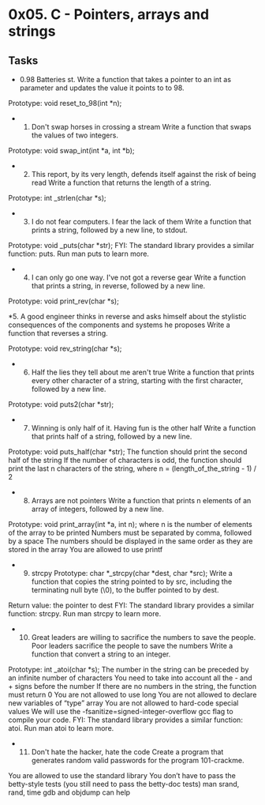 # 0x05. C - Pointers, arrays and strings

## Tasks

* 0.98 Batteries st.
Write a function that takes a pointer to an int as parameter and updates the value it points to to 98.

Prototype: void reset_to_98(int *n);

* 1. Don't swap horses in crossing a stream
Write a function that swaps the values of two integers.

Prototype: void swap_int(int *a, int *b);

* 2. This report, by its very length, defends itself against the risk of being read
Write a function that returns the length of a string.

Prototype: int _strlen(char *s);

* 3. I do not fear computers. I fear the lack of them
Write a function that prints a string, followed by a new line, to stdout.

Prototype: void _puts(char *str);
FYI: The standard library provides a similar function: puts. Run man puts to learn more.

* 4. I can only go one way. I've not got a reverse gear
Write a function that prints a string, in reverse, followed by a new line.

Prototype: void print_rev(char *s);

*5. A good engineer thinks in reverse and asks himself about the stylistic consequences of the components and systems he proposes
Write a function that reverses a string.

Prototype: void rev_string(char *s);

* 6. Half the lies they tell about me aren't true
Write a function that prints every other character of a string, starting with the first character, followed by a new line.

Prototype: void puts2(char *str);

* 7. Winning is only half of it. Having fun is the other half
Write a function that prints half of a string, followed by a new line.

Prototype: void puts_half(char *str);
The function should print the second half of the string
If the number of characters is odd, the function should print the last n characters of the string, where n = (length_of_the_string - 1) / 2

* 8. Arrays are not pointers
Write a function that prints n elements of an array of integers, followed by a new line.

Prototype: void print_array(int *a, int n);
where n is the number of elements of the array to be printed
Numbers must be separated by comma, followed by a space
The numbers should be displayed in the same order as they are stored in the array
You are allowed to use printf

* 9. strcpy
Prototype: char *_strcpy(char *dest, char *src);
Write a function that copies the string pointed to by src, including the terminating null byte (\0), to the buffer pointed to by dest.

Return value: the pointer to dest
FYI: The standard library provides a similar function: strcpy. Run man strcpy to learn more.

* 10. Great leaders are willing to sacrifice the numbers to save the people. Poor leaders sacrifice the people to save the numbers
Write a function that convert a string to an integer.

Prototype: int _atoi(char *s);
The number in the string can be preceded by an infinite number of characters
You need to take into account all the - and + signs before the number
If there are no numbers in the string, the function must return 0
You are not allowed to use long
You are not allowed to declare new variables of “type” array
You are not allowed to hard-code special values
We will use the -fsanitize=signed-integer-overflow gcc flag to compile your code.
FYI: The standard library provides a similar function: atoi. Run man atoi to learn more.

* 11. Don't hate the hacker, hate the code
Create a program that generates random valid passwords for the program 101-crackme.

You are allowed to use the standard library
You don’t have to pass the betty-style tests (you still need to pass the betty-doc tests)
man srand, rand, time
gdb and objdump can help
